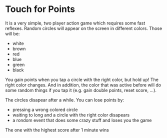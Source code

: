 # Touch for Points

It is a very simple, two player action game which requires some fast reflexes. Random circles will appear on the screen in different colors.
Those will be:
* white
* brown
* red
* blue
* green
* black

You gain points when you tap a circle with the right color, but hold up! The right color changes. And in addition, the color that was active
before will do some random things if you tap it (e.g. gain double points, reset score, ...).

The circles disapear after a while. You can lose points by:
* pressing a wrong colored circle
* waiting to long and a circle with the right color disapears
* a rondom event that does some crazy stuff and loses you the game

The one with the highest score after 1 minute wins
